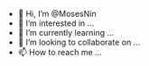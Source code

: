 - 👋 Hi, I’m @MosesNin
- 👀 I’m interested in ...
- 🌱 I’m currently learning ...
- 💞️ I’m looking to collaborate on ...
- 📫 How to reach me ...

<!---
MosesNin/MosesNin is a ✨ special ✨ repository because its `README.md` (this file) appears on your GitHub profile.
You can click the Preview link to take a look at your changes.
--->
